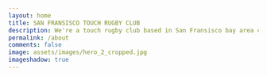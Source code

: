 ```yaml
---
layout: home
title: SAN FRANSISCO TOUCH RUGBY CLUB
description: We're a touch rugby club based in San Fransisco bay area catering to folks of all levels! From social pickup to playing in tournaments across the nation, we have something for all! 
permalink: /about
comments: false
image: assets/images/hero_2_cropped.jpg
imageshadow: true
---
```


